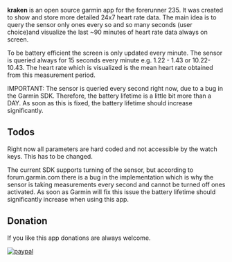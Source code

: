 **kraken** is an open source garmin app for the forerunner 235. It was
created to show and store more detailed 24x7 heart rate data. The main
idea is to query the sensor only ones every so and so many seconds
(user choice)and visualize the last ~90 minutes of heart rate data
always on screen.

To be battery efficient the screen is only updated every minute.
The sensor is queried always for 15 seconds every minute e.g.
1.22 - 1.43 or 10.22-10.43. The heart rate which is visualized
is the mean heart rate obtained from this measurement period.

IMPORTANT: The sensor is queried every second right now, due to 
a bug in the Garmin SDK. Therefore, the battery lifetime is 
a little bit more than a DAY. As soon as this is fixed,
the battery lifetime should increase significantly.

## Todos
Right now all parameters are hard coded and not accessible by 
the watch keys. This has to be changed.

The current SDK supports turning of the sensor, but according to
forum.garmin.com there is a bug in the implementation which is why the
sensor is taking measurements every second and cannot be turned off
ones activated.
As soon as Garmin will fix this issue the battery lifetime should 
significantly increase when using this app.

## Donation
If you like this app donations are always welcome.

[![paypal](https://www.paypalobjects.com/en_US/i/btn/btn_donateCC_LG.gif)](https://www.paypal.com/cgi-bin/webscr?cmd=_s-xclick&hosted_button_id=PF85KTH8UJEH2)

